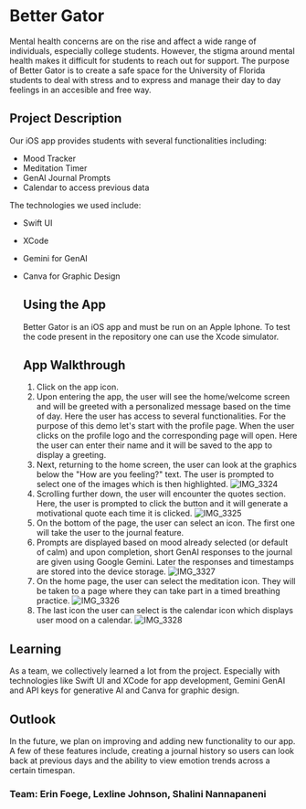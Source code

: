 # Better Gator
Mental health concerns are on the rise and affect a wide range of individuals, especially college students. However, the stigma around mental health makes it difficult for students to reach out for support. The purpose of Better Gator is to create a safe space for the University of Florida students to deal with stress and to express and manage their day to day feelings in an accesible and free way.

## Project Description
Our iOS app provides students with several functionalities including:
 - Mood Tracker
 - Meditation Timer
 - GenAI Journal Prompts
 - Calendar to access previous data

The technologies we used include:
- Swift UI
- XCode
- Gemini for GenAI
- Canva for Graphic Design

  ## Using the App
  Better Gator is an iOS app and must be run on an Apple Iphone. To test the code present in the repository one can use the Xcode simulator.

  ## App Walkthrough
  1. Click on the app icon.  
  2. Upon entering the app, the user will see the home/welcome screen and will be greeted with a personalized message based on the time of day. Here the user has access to several functionalities. For the purpose of this demo let's start with the profile page. When the user clicks on the profile logo and the corresponding page will open. Here the user can enter their name and it will be saved to the app to display a greeting.   
  3. Next, returning to the home screen, the user can look at the graphics below the "How are you feeling?" text. The user is prompted to select one of the images which is then highlighted.
     ![IMG_3324](https://github.com/user-attachments/assets/d2255ddc-fcdf-45ee-90ad-37a668d49f86)
  4. Scrolling further down, the user will encounter the quotes section. Here, the user is prompted to click the button and it will generate a motivational quote each time it is clicked.
     ![IMG_3325](https://github.com/user-attachments/assets/7ca9f379-24e6-4869-9258-b5ffe209959a)
  5. On the bottom of the page, the user can select an icon. The first one will take the user to the journal feature.
  6. Prompts are displayed based on mood already selected (or default of calm) and upon completion, short GenAI responses to the journal are given using Google Gemini. Later the responses and timestamps are stored into the device storage.
      ![IMG_3327](https://github.com/user-attachments/assets/eaf77c32-ee64-473d-8514-d32eb2886e1f)
  7. On the home page, the user can select the meditation icon. They will be taken to a page where they can take part in a timed breathing practice.
       ![IMG_3326](https://github.com/user-attachments/assets/dc7ffd48-2667-4802-88db-bd8195404c01)
  8. The last icon the user can select is the calendar icon which displays user mood on a calendar.
       ![IMG_3328](https://github.com/user-attachments/assets/afaf321e-9cb8-4ef2-a700-dcea84fdf72f)

## Learning
As a team, we collectively learned a lot from the project. Especially with technologies like Swift UI and XCode for app development, Gemini GenAI and API keys for generative AI and Canva for graphic design.

## Outlook
In the future, we plan on improving and adding new functionality to our app. A few of these features include, creating a journal history so users can look back at previous days and the ability to view emotion trends across a certain timespan.



### Team: Erin Foege, Lexline Johnson, Shalini Nannapaneni
